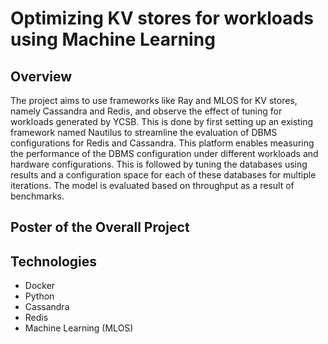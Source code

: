 # Optimizing KV stores for workloads using Machine Learning

## Overview
The project aims to use frameworks like Ray and MLOS for KV stores, namely Cassandra and Redis, and observe the effect of tuning for workloads generated by YCSB. This is done by first setting up an existing framework named Nautilus to streamline the evaluation of DBMS configurations for Redis and Cassandra. This platform enables measuring the performance of the DBMS configuration under different workloads and hardware configurations. This is followed by tuning the databases using results and a configuration space for each of these databases for multiple iterations. The model is evaluated based on throughput as a result of benchmarks.

## Poster of the Overall Project

## Technologies
* Docker
* Python
* Cassandra
* Redis
* Machine Learning (MLOS)

